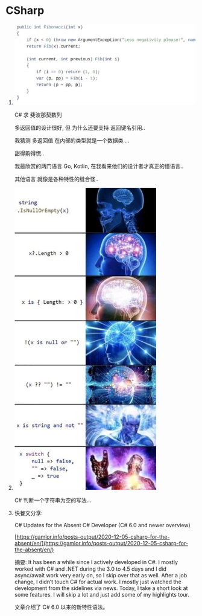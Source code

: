 # CSharp

1.  ![image-20201122151631637](<../../.gitbook/assets/image-20201122151631637 (1).png>)

    C# 求 斐波那契数列

    多返回值的设计很好, 但 为什么还要支持 返回键名引用..

    我猜测 多返回值 在内部的类型就是一个数据类....

    甜得齁得慌..

    我最欣赏的两门语言 Go, Kotlin, 在我看来他们的设计者才真正的懂语言..

    其他语言 就像是各种特性的缝合怪..
2.  ![image-20201122150252900](<../../.gitbook/assets/image-20201122150252900 (1).png>)

    C# 判断一个字符串为空的写法...
3.  快餐文分享:

    C# Updates for the Absent C# Developer (C# 6.0 and newer overview)

    [https://gamlor.info/posts-output/2020-12-05-csharp-for-the-absent/en/](https://gamlor.info/posts-output/2020-12-05-csharp-for-the-absent/en/)

    摘要: It has been a while since I actively developed in C#. I mostly worked with C# and .NET during the 3.0 to 4.5 days and I did async/await work very early on, so I skip over that as well. After a job change, I didn’t touch C# for actual work. I mostly just watched the development from the sidelines via news. Today, I take a short look at some features. I will skip a lot and just add some of my highlights tour.

    文章介绍了 C# 6.0 以来的新特性语法。
